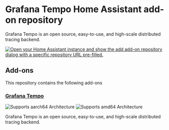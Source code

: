# Grafana Tempo Home Assistant add-on repository

Grafana Tempo is an open source, easy-to-use, and high-scale distributed tracing backend.

[![Open your Home Assistant instance and show the add add-on repository dialog with a specific repository URL pre-filled.](https://my.home-assistant.io/badges/supervisor_add_addon_repository.svg)](https://my.home-assistant.io/redirect/supervisor_add_addon_repository/?repository_url=https%3A%2F%2Fgithub.com%2Fcedricziel%2Fha-addon-grafana-tempo)

## Add-ons

This repository contains the following add-ons

### [Grafana Tempo](./tempo)

![Supports aarch64 Architecture][aarch64-shield]
![Supports amd64 Architecture][amd64-shield]

Grafana Tempo is an open source, easy-to-use, and high-scale distributed tracing backend.

[aarch64-shield]: https://img.shields.io/badge/aarch64-yes-green.svg
[amd64-shield]: https://img.shields.io/badge/amd64-yes-green.svg
[armhf-shield]: https://img.shields.io/badge/armhf-yes-green.svg
[armv7-shield]: https://img.shields.io/badge/armv7-yes-green.svg
[i386-shield]: https://img.shields.io/badge/i386-yes-green.svg
